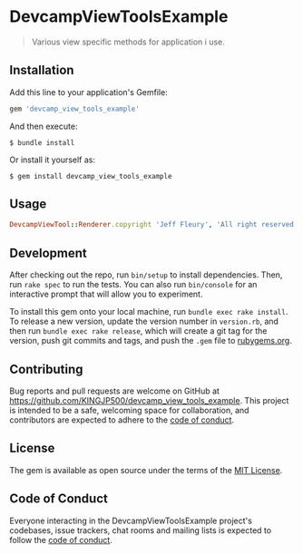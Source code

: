 # DevcampViewToolsExample

> Various view specific methods for application i use.

## Installation

Add this line to your application's Gemfile:

```ruby
gem 'devcamp_view_tools_example'
```

And then execute:

    $ bundle install

Or install it yourself as:

    $ gem install devcamp_view_tools_example

## Usage

```ruby
DevcampViewTool::Renderer.copyright 'Jeff Fleury', 'All right reserved'
```

## Development

After checking out the repo, run `bin/setup` to install dependencies. Then, run `rake spec` to run the tests. You can also run `bin/console` for an interactive prompt that will allow you to experiment.

To install this gem onto your local machine, run `bundle exec rake install`. To release a new version, update the version number in `version.rb`, and then run `bundle exec rake release`, which will create a git tag for the version, push git commits and tags, and push the `.gem` file to [rubygems.org](https://rubygems.org).

## Contributing

Bug reports and pull requests are welcome on GitHub at https://github.com/KINGJP500/devcamp_view_tools_example. This project is intended to be a safe, welcoming space for collaboration, and contributors are expected to adhere to the [code of conduct](https://github.com/KINGJP500/devcamp_view_tools_example/blob/master/CODE_OF_CONDUCT.md).


## License

The gem is available as open source under the terms of the [MIT License](https://opensource.org/licenses/MIT).

## Code of Conduct

Everyone interacting in the DevcampViewToolsExample project's codebases, issue trackers, chat rooms and mailing lists is expected to follow the [code of conduct](https://github.com/KINGJP500/devcamp_view_tools_example/blob/master/CODE_OF_CONDUCT.md).
